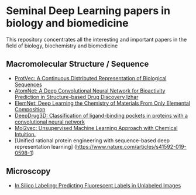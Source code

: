 
# Seminal Deep Learning papers in biology and biomedicine

This repository concentrates all the interesting and important papers in the field of biology, biochemistry and biomedicine

## Macromolecular Structure / Sequence

* [ProtVec: A Continuous Distributed Representation of Biological Sequences](https://arxiv.org/abs/1503.05140)
* [AtomNet: A Deep Convolutional Neural Network for Bioactivity Prediction in Structure-based Drug Discovery
Izhar](https://arxiv.org/abs/1510.02855)
* [ElemNet: Deep Learning the Chemistry of Materials From Only Elemental Composition](https://www.nature.com/articles/s41598-018-35934-y)
* [DeepDrug3D: Classification of ligand-binding pockets in proteins with a convolutional neural network](https://journals.plos.org/ploscompbiol/article?id=10.1371/journal.pcbi.1006718)
* [Mol2vec: Unsupervised Machine Learning Approach with Chemical Intuition.](https://pubs.acs.org/doi/10.1021/acs.jcim.7b00616)
* [Unified rational protein engineering with sequence-based deep representation learning] (https://www.nature.com/articles/s41592-019-0598-1)

## Microscopy

* [In Silico Labeling: Predicting Fluorescent Labels in Unlabeled Images](https://cs.stanford.edu/people/esteva/home/assets/cell_article.pdf)
